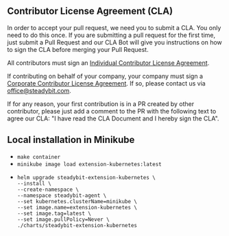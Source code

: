 ## Contributor License Agreement (CLA)

In order to accept your pull request, we need you to submit a CLA. You only need to do this once. If you are submitting a pull request for the first time, just submit a Pull Request and our CLA Bot will give you instructions on how to sign the CLA before merging your Pull Request.

All contributors must sign an [Individual Contributor License Agreement](https://github.com/steadybit/.github/blob/main/.github/cla/individual-cla.md).

If contributing on behalf of your company, your company must sign a [Corporate Contributor License Agreement](https://github.com/steadybit/.github/blob/main/.github/cla/corporate-cla.md). If so, please contact us via office@steadybit.com.

If for any reason, your first contribution is in a PR created by other contributor, please just add a comment to the PR
with the following text to agree our CLA: "I have read the CLA Document and I hereby sign the CLA".



## Local installation in Minikube

- `make container`
- `minikube image load extension-kubernetes:latest`
- ```
  helm upgrade steadybit-extension-kubernetes \
  --install \
  --create-namespace \
  --namespace steadybit-agent \
  --set kubernetes.clusterName=minikube \
  --set image.name=extension-kubernetes \
  --set image.tag=latest \
  --set image.pullPolicy=Never \
  ./charts/steadybit-extension-kubernetes
  ```
